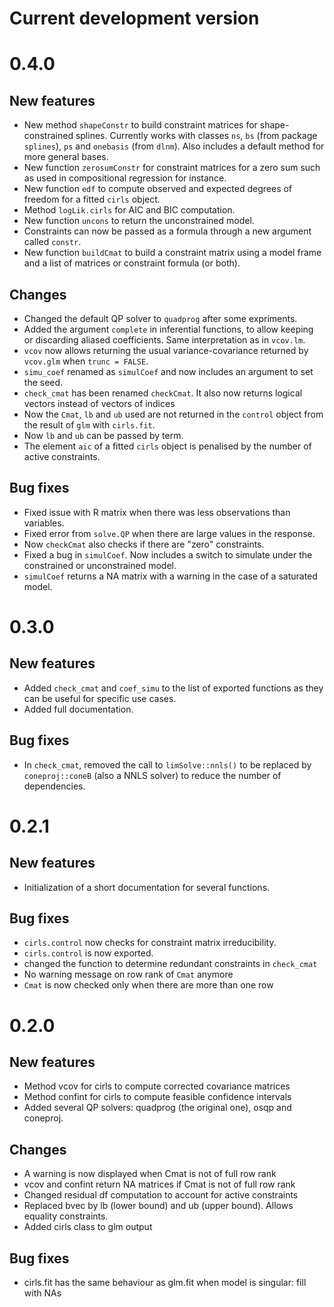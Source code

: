 # Current development version

# 0.4.0

## New features
- New method `shapeConstr` to build constraint matrices for shape-constrained splines. Currently works with classes `ns`, `bs` (from package `splines`), `ps` and `onebasis` (from `dlnm`). Also includes a default method for more general bases.
- New function `zerosumConstr` for constraint matrices for a zero sum such as used in compositional regression for instance.
- New function `edf` to compute observed and expected degrees of freedom for a fitted `cirls` object.
- Method `logLik.cirls` for AIC and BIC computation.
- New function `uncons` to return the unconstrained model.
- Constraints can now be passed as a formula through a new argument called `constr`.
- New function `buildCmat` to build a constraint matrix using a model frame and a list of matrices or constraint formula (or both).

## Changes
- Changed the default QP solver to `quadprog` after some expriments.
- Added the argument `complete` in inferential functions, to allow keeping or discarding aliased coefficients. Same interpretation as in `vcov.lm`.
- `vcov` now allows returning the usual variance-covariance returned by `vcov.glm` when `trunc = FALSE`.
- `simu_coef` renamed as `simulCoef` and now includes an argument to set the seed. 
- `check_cmat` has been renamed `checkCmat`. It also now returns logical vectors instead of vectors of indices
- Now the `Cmat`, `lb` and `ub` used are not returned in the `control` object from the result of `glm` with `cirls.fit`.
- Now `lb` and `ub` can be passed by term.
- The element `aic` of a fitted `cirls` object is penalised by the number of active constraints.

## Bug fixes
- Fixed issue with R matrix when there was less observations than variables.
- Fixed error from `solve.QP` when there are large values in the response.
- Now `checkCmat` also checks if there are "zero" constraints.
- Fixed a bug in `simulCoef`. Now includes a switch to simulate under the constrained or unconstrained model.
- `simulCoef` returns a NA matrix with a warning in the case of a saturated model.

# 0.3.0

## New features
- Added `check_cmat` and `coef_simu` to the list of exported functions as they can be useful for specific use cases.
- Added full documentation.

## Bug fixes
- In `check_cmat`, removed the call to `limSolve::nnls()` to be replaced by `coneproj::coneB` (also a NNLS solver) to reduce the number of dependencies.

# 0.2.1

## New features
- Initialization of a short documentation for several functions.

## Bug fixes
- `cirls.control` now checks for constraint matrix irreducibility.
- `cirls.control` is now exported.
- changed the function to determine redundant constraints in `check_cmat`
- No warning message on row rank of `Cmat` anymore
- `Cmat` is now checked only when there are more than one row

# 0.2.0

## New features
- Method vcov for cirls to compute corrected covariance matrices
- Method confint for cirls to compute feasible confidence intervals
- Added several QP solvers: quadprog (the original one), osqp and coneproj.

## Changes
- A warning is now displayed when Cmat is not of full row rank
- vcov and confint return NA matrices if Cmat is not of full row rank
- Changed residual df computation to account for active constraints
- Replaced bvec by lb (lower bound) and ub (upper bound). Allows equality constraints.
- Added cirls class to glm output

## Bug fixes
- cirls.fit has the same behaviour as glm.fit when model is singular: fill with NAs
